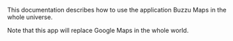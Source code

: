 This documentation describes how to use the application Buzzu Maps in the whole universe.

Note that this app will replace Google Maps in the whole world.
